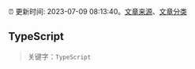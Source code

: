 :alarm_clock: 更新时间: 2023-07-09 08:13:40。[文章来源](/README.md)、[文章分类](/TAGS.md)

## TypeScript


> 关键字：`TypeScript`



